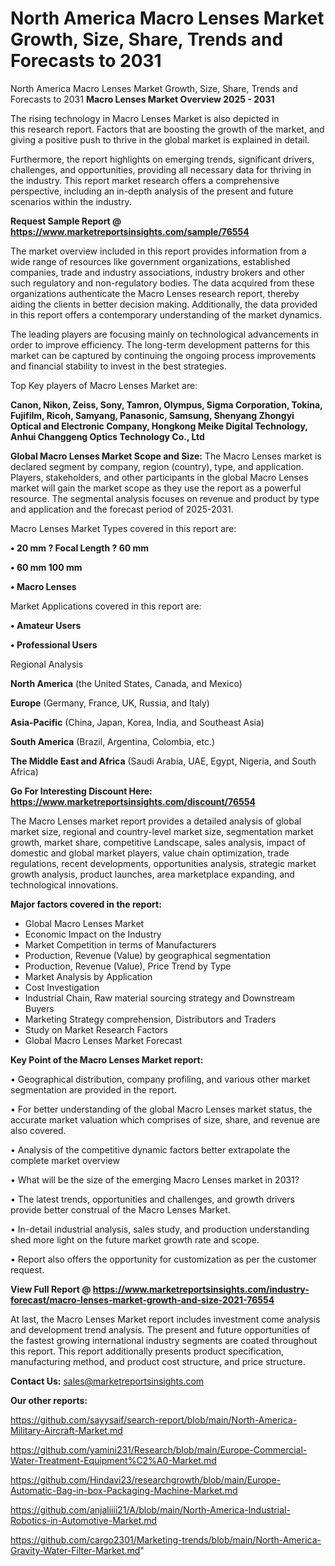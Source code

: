 # North America Macro Lenses Market Growth, Size, Share, Trends and Forecasts to 2031
North America Macro Lenses Market Growth, Size, Share, Trends and Forecasts to 2031
<Strong> Macro Lenses Market Overview 2025 - 2031</strong>

The rising technology in Macro Lenses Market is also depicted in this research report. Factors that are boosting the growth of the market, and giving a positive push to thrive in the global market is explained in detail.

Furthermore, the report highlights on emerging trends, significant drivers, challenges, and opportunities, providing all necessary data for thriving in the industry. This report market research offers a comprehensive perspective, including an in-depth analysis of the present and future scenarios within the industry.

<strong>Request Sample Report @ <a href=https://www.marketreportsinsights.com/sample/76554>https://www.marketreportsinsights.com/sample/76554</a></strong>

The market overview included in this report provides information from a wide range of resources like government organizations, established companies, trade and industry associations, industry brokers and other such regulatory and non-regulatory bodies. The data acquired from these organizations authenticate the Macro Lenses research report, thereby aiding the clients in better decision making. Additionally, the data provided in this report offers a contemporary understanding of the market dynamics.

The leading players are focusing mainly on technological advancements in order to improve efficiency. The long-term development patterns for this market can be captured by continuing the ongoing process improvements and financial stability to invest in the best strategies.

Top Key players of Macro Lenses Market are:

<strong>Canon, Nikon, Zeiss, Sony, Tamron, Olympus, Sigma Corporation, Tokina, Fujifilm, Ricoh, Samyang, Panasonic, Samsung, Shenyang Zhongyi Optical and Electronic Company, Hongkong Meike Digital Technology, Anhui Changgeng Optics Technology Co., Ltd</strong>

<strong><b>Global Macro Lenses Market Scope and Size:</b></strong>
The Macro Lenses market is declared segment by company, region (country), type, and application. Players, stakeholders, and other participants in the global Macro Lenses market will gain the market scope as they use the report as a powerful resource. The segmental analysis focuses on revenue and product by type and application and the forecast period of 2025-2031.

Macro Lenses Market Types covered in this report are:

<strong>• 20 mm ? Focal Length ? 60 mm

• 60 mm 100 mm

• Macro Lenses</strong>

Market Applications covered in this report are:

<strong>• Amateur Users

• Professional Users</strong> 

Regional Analysis

<strong>North America</strong> (the United States, Canada, and Mexico)

<strong>Europe</strong> (Germany, France, UK, Russia, and Italy)

<strong>Asia-Pacific</strong> (China, Japan, Korea, India, and Southeast Asia)

<strong>South America</strong> (Brazil, Argentina, Colombia, etc.)

<strong>The Middle East and Africa</strong> (Saudi Arabia, UAE, Egypt, Nigeria, and South Africa)

<strong>Go For Interesting Discount Here: <a href=https://www.marketreportsinsights.com/discount/76554>https://www.marketreportsinsights.com/discount/76554</a></strong>

The Macro Lenses market report provides a detailed analysis of global market size, regional and country-level market size, segmentation market growth, market share, competitive Landscape, sales analysis, impact of domestic and global market players, value chain optimization, trade regulations, recent developments, opportunities analysis, strategic market growth analysis, product launches, area marketplace expanding, and technological innovations.

<strong><b>Major factors covered in the report:</b></strong>
<ul>
  <li>Global Macro Lenses Market </li>
  <li>Economic Impact on the Industry</li>
  <li>Market Competition in terms of Manufacturers</li>
  <li>Production, Revenue (Value) by geographical segmentation</li>
  <li>Production, Revenue (Value), Price Trend by Type</li>
  <li>Market Analysis by Application</li>
  <li>Cost Investigation</li>
  <li>Industrial Chain, Raw material sourcing strategy and Downstream Buyers</li>
  <li>Marketing Strategy comprehension, Distributors and Traders</li>
  <li>Study on Market Research Factors</li>
  <li>Global Macro Lenses Market Forecast</li>
</ul>

<strong><b>Key Point of the Macro Lenses Market report:</b></strong>

• Geographical distribution, company profiling, and various other market segmentation are provided in the report.

• For better understanding of the global Macro Lenses market status, the accurate market valuation which comprises of size, share, and revenue are also covered.

• Analysis of the competitive dynamic factors better extrapolate the complete market overview

• What will be the size of the emerging Macro Lenses market in 2031?

• The latest trends, opportunities and challenges, and growth drivers provide better construal of the Macro Lenses Market.

• In-detail industrial analysis, sales study, and production understanding shed more light on the future market growth rate and scope.

• Report also offers the opportunity for customization as per the customer request.

<strong><b>View Full Report @ <a href=https://www.marketreportsinsights.com/industry-forecast/macro-lenses-market-growth-and-size-2021-76554>https://www.marketreportsinsights.com/industry-forecast/macro-lenses-market-growth-and-size-2021-76554</a></b></strong>


At last, the Macro Lenses Market report includes investment come analysis and development trend analysis. The present and future opportunities of the fastest growing international industry segments are coated throughout this report. This report additionally presents product specification, manufacturing method, and product cost structure, and price structure.

<strong>Contact Us:</strong>
sales@marketreportsinsights.com

<strong>Our other reports:</strong>

<a href=https://github.com/sayysaif/search-report/blob/main/North-America-Military-Aircraft-Market.md>https://github.com/sayysaif/search-report/blob/main/North-America-Military-Aircraft-Market.md</a>

<a href=https://github.com/yamini231/Research/blob/main/Europe-Commercial-Water-Treatment-Equipment%C2%A0-Market.md>https://github.com/yamini231/Research/blob/main/Europe-Commercial-Water-Treatment-Equipment%C2%A0-Market.md</a>

<a href=https://github.com/Hindavi23/researchgrowth/blob/main/Europe-Automatic-Bag-in-box-Packaging-Machine-Market.md>https://github.com/Hindavi23/researchgrowth/blob/main/Europe-Automatic-Bag-in-box-Packaging-Machine-Market.md</a>

<a href=https://github.com/anjaliiii21/A/blob/main/North-America-Industrial-Robotics-in-Automotive-Market.md>https://github.com/anjaliiii21/A/blob/main/North-America-Industrial-Robotics-in-Automotive-Market.md</a>

<a href=https://github.com/cargo2301/Marketing-trends/blob/main/North-America-Gravity-Water-Filter-Market.md>https://github.com/cargo2301/Marketing-trends/blob/main/North-America-Gravity-Water-Filter-Market.md</a>"
